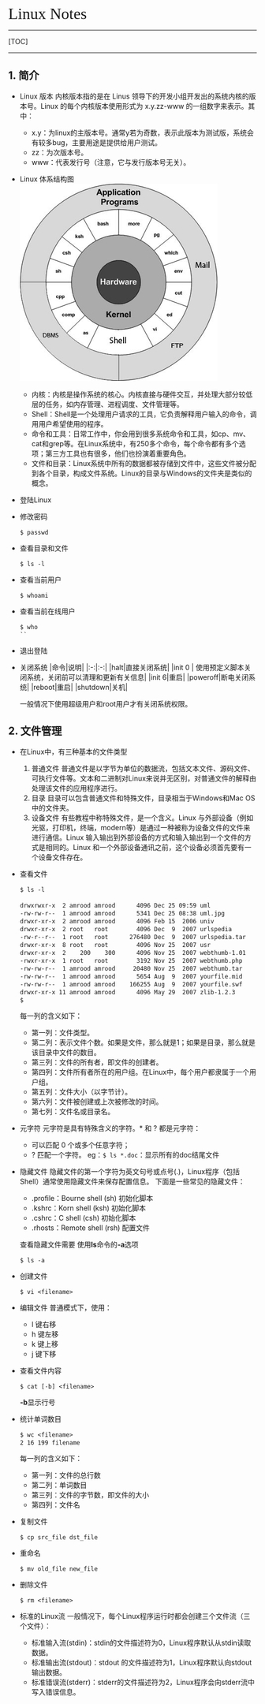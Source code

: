 <font size=6 face="Times New Roman">Linux Notes</font>

***

[TOC]

***

##  1. 简介

* Linux 版本
  内核版本指的是在 Linus 领导下的开发小组开发出的系统内核的版本号。Linux 的每个内核版本使用形式为 x.y.zz-www 的一组数字来表示。其中：
  * x.y：为linux的主版本号。通常y若为奇数，表示此版本为测试版，系统会有较多bug，主要用途是提供给用户测试。
  * zz：为次版本号。
  * www：代表发行号（注意，它与发行版本号无关）。

* Linux 体系结构图
  ![Linux 体系结构图](./img/Linux体系结构图.jpg)
  
   * 内核：内核是操作系统的核心。内核直接与硬件交互，并处理大部分较低层的任务，如内存管理、进程调度、文件管理等。
   * Shell：Shell是一个处理用户请求的工具，它负责解释用户输入的命令，调用用户希望使用的程序。
   * 命令和工具：日常工作中，你会用到很多系统命令和工具，如cp、mv、cat和grep等。在Linux系统中，有250多个命令，每个命令都有多个选项；第三方工具也有很多，他们也扮演着重要角色。
   * 文件和目录：Linux系统中所有的数据都被存储到文件中，这些文件被分配到各个目录，构成文件系统。Linux的目录与Windows的文件夹是类似的概念。

* 登陆Linux
  
* 修改密码
  ```
  $ passwd
  ```
* 查看目录和文件
  ```
  $ ls -l
  ```
* 查看当前用户
  ```
  $ whoami
  ```
* 查看当前在线用户
  ```
  $ who
  ``
* 退出登陆

* 关闭系统
  |命令|说明|
  |:-:|:-:|
  |halt|直接关闭系统|
  |init 0 | 使用预定义脚本关闭系统，关闭前可以清理和更新有关信息|
  |init 6|重启|
  |poweroff|断电关闭系统|
  |reboot|重启|
  |shutdown|关机|

  一般情况下使用超级用户和root用户才有关闭系统权限。

## 2. 文件管理

* 在Linux中，有三种基本的文件类型
  1. 普通文件
    普通文件是以字节为单位的数据流，包括文本文件、源码文件、可执行文件等。文本和二进制对Linux来说并无区别，对普通文件的解释由处理该文件的应用程序进行。
  2. 目录
    目录可以包含普通文件和特殊文件，目录相当于Windows和Mac OS中的文件夹。
  3. 设备文件
    有些教程中称特殊文件，是一个含义。Linux 与外部设备（例如光驱，打印机，终端，modern等）是通过一种被称为设备文件的文件来进行通信。Linux 输入输出到外部设备的方式和输入输出到一个文件的方式是相同的。Linux 和一个外部设备通讯之前，这个设备必须首先要有一个设备文件存在。

* 查看文件
  ```
  $ ls -l

  drwxrwxr-x  2 amrood amrood      4096 Dec 25 09:59 uml
  -rw-rw-r--  1 amrood amrood      5341 Dec 25 08:38 uml.jpg
  drwxr-xr-x  2 amrood amrood      4096 Feb 15  2006 univ
  drwxr-xr-x  2 root   root        4096 Dec  9  2007 urlspedia
  -rw-r--r--  1 root   root      276480 Dec  9  2007 urlspedia.tar
  drwxr-xr-x  8 root   root        4096 Nov 25  2007 usr
  drwxr-xr-x  2    200    300      4096 Nov 25  2007 webthumb-1.01
  -rwxr-xr-x  1 root   root        3192 Nov 25  2007 webthumb.php
  -rw-rw-r--  1 amrood amrood     20480 Nov 25  2007 webthumb.tar
  -rw-rw-r--  1 amrood amrood      5654 Aug  9  2007 yourfile.mid
  -rw-rw-r--  1 amrood amrood    166255 Aug  9  2007 yourfile.swf
  drwxr-xr-x 11 amrood amrood      4096 May 29  2007 zlib-1.2.3
  $
  ```
  每一列的含义如下：
  * 第一列：文件类型。
  * 第二列：表示文件个数。如果是文件，那么就是1；如果是目录，那么就是该目录中文件的数目。
  * 第三列：文件的所有者，即文件的创建者。
  * 第四列：文件所有者所在的用户组。在Linux中，每个用户都隶属于一个用户组。
  * 第五列：文件大小（以字节计）。
  * 第六列：文件被创建或上次被修改的时间。
  * 第七列：文件名或目录名。

* 元字符
  元字符是具有特殊含义的字符。* 和 ? 都是元字符：
    * 可以匹配 0 个或多个任意字符；
    * ? 匹配一个字符。
   eg：`$ ls *.doc`：显示所有的doc结尾文件

* 隐藏文件
  隐藏文件的第一个字符为英文句号或点号(.)，Linux程序（包括Shell）通常使用隐藏文件来保存配置信息。
  下面是一些常见的隐藏文件：
  + .profile：Bourne shell (sh) 初始化脚本
  + .kshrc：Korn shell (ksh) 初始化脚本
  + .cshrc：C shell (csh) 初始化脚本
  + .rhosts：Remote shell (rsh) 配置文件

  查看隐藏文件需要 使用**ls**命令的<b>-a</b>选项
  ```
  $ ls -a
  ```
* 创建文件
  ```
  $ vi <filename>
  ```

* 编辑文件
  普通模式下，使用：
  + l 键右移
  + h 键左移
  + k 键上移
  + j 键下移

* 查看文件内容
  ```
  $ cat [-b] <filename>
  ``` 
  <b>-b</b>显示行号

* 统计单词数目
  ```
  $ wc <filename>
  2 16 199 filename
  ```
  每一列的含义如下：
  + 第一列：文件的总行数
  + 第二列：单词数目
  + 第三列：文件的字节数，即文件的大小
  + 第四列：文件名

* 复制文件
  ```
  $ cp src_file dst_file
  ```

* 重命名
  ```
  $ mv old_file new_file
  ```

* 删除文件
  ```
  $ rm <filename>
  ```

* 标准的Linux流
  一般情况下，每个Linux程序运行时都会创建三个文件流（三个文件）：
  + 标准输入流(stdin)：stdin的文件描述符为0，Linux程序默认从stdin读取数据。
  + 标准输出流(stdout)：stdout 的文件描述符为1，Linux程序默认向stdout输出数据。
  + 标准错误流(stderr)：stderr的文件描述符为2，Linux程序会向stderr流中写入错误信息。

